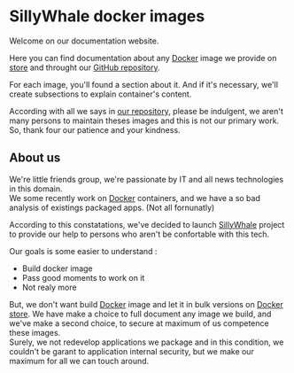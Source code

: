 # SillyWhale docker images

Welcome on our documentation website.

Here you can find documentation about any [Docker](https://docker.io) image we provide on [store](https://store.docker.com/) and throught our [GitHub repository](https://github.com/SillyWhale).

For each image, you'll found a section about it. And if it's necessary, we'll create subsections to explain container's content.

According with all we says in [our repository](https://github.com/SillyWhale/_management/blob/master/CONTRIBUTING.md), please be indulgent, we aren't many persons to maintain theses images and this is not our primary work. So, thank four our patience and your kindness.

## About us

We're little friends group, we're passionate by IT and all news technologies in this domain.  
We some recently work on [Docker](https://docker.io) containers, and we have a so bad analysis of existings packaged apps. (Not all fornunatly)

According to this constatations, we've decided to launch [SillyWhale](https://www.sillywhale.wtf) project to provide our help to persons who aren't be confortable with this tech.

Our goals is some easier to understand :

- Build docker image
- Pass good moments to work on it
- Not realy more

But, we don't want build [Docker](https://docker.io) image and let it in bulk versions on [Docker store](https://store.docker.com/). We have make a choice to full document any image we build, and we've make a second choice, to secure at maximum of us competence these images.  
Surely, we not redevelop applications we package and in this condition, we couldn't be garant to application internal security, but we make our maximum for all we can touch around.